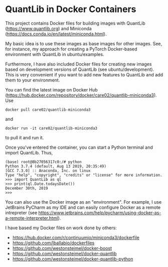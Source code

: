 # QuantLib in Docker Containers

This project contains Docker files for building images with QuantLib 
(https://www.quantlib.org) 
and Miniconda 
(https://docs.conda.io/en/latest/miniconda.html). 

My basic idea is to use these images as base images for other images. 
See, for instance, my approach for creating a PyTorch Docker-based environment with QuantLib in ubuntu/examples. 

Furthermore, I have also included Docker files for creating new images based on development
versions of QuantLib (see ubuntu/development). 
This is very convenient if you  want to add new features to QuantLib and add them to your environment.

You can find the latest image on Docker Hub 
(https://hub.docker.com/repository/docker/care02/quantlib-miniconda3). 
Use 

``` 
docker pull care02/quantlib-miniconda3
``` 

and

``` 
docker run -it care02/quantlib-miniconda3
``` 

to pull it and run it.

Once you've entered the container, you can start a Python terminal and import QuantLib. 
Thus,
 
``` 
(base) root@8b27056317c0:/# python
Python 3.7.4 (default, Aug 13 2019, 20:35:49) 
[GCC 7.3.0] :: Anaconda, Inc. on linux
Type "help", "copyright", "credits" or "license" for more information.
>>> import QuantLib as ql
>>> print(ql.Date.todaysDate())
December 30th, 2019
>>> 
``` 

You can also use the Docker image as an "environment". 
For example, I use JetBrains PyCharm as my IDE and can easily configure Docker as a remote intrepreter 
(see https://www.jetbrains.com/help/pycharm/using-docker-as-a-remote-interpreter.html).

I have based my Docker files on work done by others:

- https://hub.docker.com/r/continuumio/miniconda3/dockerfile
- https://github.com/lballabio/dockerfiles
- https://github.com/westonsteimel/docker-boost
- https://github.com/westonsteimel/docker-quantlib
- https://github.com/westonsteimel/docker-quantlib-python



